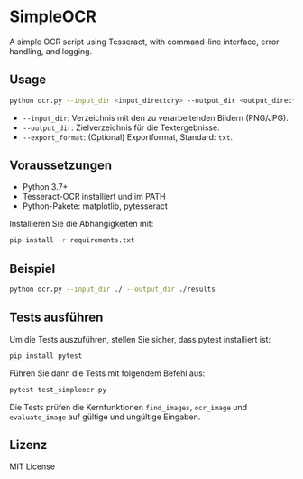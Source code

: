 # SimpleOCR

A simple OCR script using Tesseract, with command-line interface, error handling, and logging.

## Usage

```bash
python ocr.py --input_dir <input_directory> --output_dir <output_directory> [--export_format txt]
```

- `--input_dir`: Verzeichnis mit den zu verarbeitenden Bildern (PNG/JPG).
- `--output_dir`: Zielverzeichnis für die Textergebnisse.
- `--export_format`: (Optional) Exportformat, Standard: `txt`.

## Voraussetzungen
- Python 3.7+
- Tesseract-OCR installiert und im PATH
- Python-Pakete: matplotlib, pytesseract

Installieren Sie die Abhängigkeiten mit:

```bash
pip install -r requirements.txt
```

## Beispiel

```bash
python ocr.py --input_dir ./ --output_dir ./results
```

## Tests ausführen

Um die Tests auszuführen, stellen Sie sicher, dass pytest installiert ist:

```bash
pip install pytest
```

Führen Sie dann die Tests mit folgendem Befehl aus:

```bash
pytest test_simpleocr.py
```

Die Tests prüfen die Kernfunktionen `find_images`, `ocr_image` und `evaluate_image` auf gültige und ungültige Eingaben.

## Lizenz
MIT License
